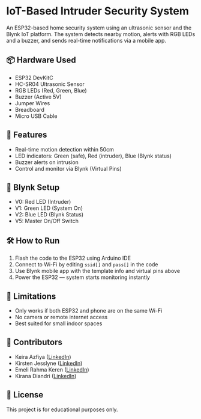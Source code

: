 # IoT-Based Intruder Security System

An ESP32-based home security system using an ultrasonic sensor and the Blynk IoT platform. The system detects nearby motion, alerts with RGB LEDs and a buzzer, and sends real-time notifications via a mobile app.

## 📦 Hardware Used
- ESP32 DevKitC
- HC-SR04 Ultrasonic Sensor
- RGB LEDs (Red, Green, Blue)
- Buzzer (Active 5V)
- Jumper Wires
- Breadboard
- Micro USB Cable

## 🧠 Features
- Real-time motion detection within 50cm
- LED indicators: Green (safe), Red (intruder), Blue (Blynk status)
- Buzzer alerts on intrusion
- Control and monitor via Blynk (Virtual Pins)

## 🔌 Blynk Setup
- V0: Red LED (Intruder)
- V1: Green LED (System On)
- V2: Blue LED (Blynk Status)
- V5: Master On/Off Switch

## 🛠️ How to Run
1. Flash the code to the ESP32 using Arduino IDE
2. Connect to Wi-Fi by editing `ssid[]` and `pass[]` in the code
3. Use Blynk mobile app with the template info and virtual pins above
4. Power the ESP32 — system starts monitoring instantly

## 🚫 Limitations
- Only works if both ESP32 and phone are on the same Wi-Fi
- No camera or remote internet access
- Best suited for small indoor spaces

## 👥 Contributors
- Keira Azfiya ([LinkedIn](https://www.linkedin.com/in/keiraazfiya/))
- Kirsten Jesslyne ([LinkedIn](http://www.linkedin.com/in/kirstenjesslyne))
- Emeli Rahma Keren ([LinkedIn](https://www.linkedin.com/in/emelirahmakerenpurwadi))
- Kirana Diandri ([LinkedIn](https://id.linkedin.com/in/kiranadiandri))

## 📄 License
This project is for educational purposes only.
